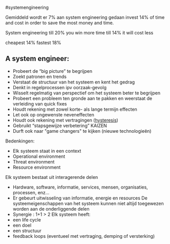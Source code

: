 #systemengineering

Gemiddeld wordt er 7% aan system engineering gedaan
invest 14% of time and cost in order to save the most money and time.

System engineering
till 20% you win more time
till 14% it will cost less

cheapest 14%
fastest 18%

## A system engineer:
- Probeert de “big picture” te begrijpen
- Zoekt patronen en trends
- Verstaat de structuur van het systeem en kent het gedrag
- Denkt in regelprocessen ipv oorzaak-gevolg
- Wisselt regelmatig van perspectief om het systeem beter te begrijpen
- Probeert een probleem ten gronde aan te pakken en weerstaat de verleiding van quick fixes
- Houdt rekening met zowel korte- als lange termijn effecten
- Let ook op ongewenste neveneffecten
- Houdt ook rekening met vertragingen ([hysteresis](https://nl.wikipedia.org/wiki/Hysterese))
- Gebruikt “stapsgewijze verbetering” KAIZEN
- Durft ook naar "game changers" te kijken (nieuwe technologieën)

Bedenkingen:
- Elk systeem staat in een context
- Operational environment
- Threat environment
- Resource environment

Elk systeem bestaat uit interagerende delen
- Hardware, software, informatie, services, mensen, organisaties, processen, enz…
 - Er gebeurt uitwisseling van informatie, energie en resources
De systeemeigenschappen van het systeem kunnen niet altijd toegewezen worden aan de onderliggende delen 
- Synergie : 1+1 > 2
Elk systeem heeft:
- een life cycle
- een doel
- een structuur
- feedback loops (eventueel met vertraging, demping of versterking)
